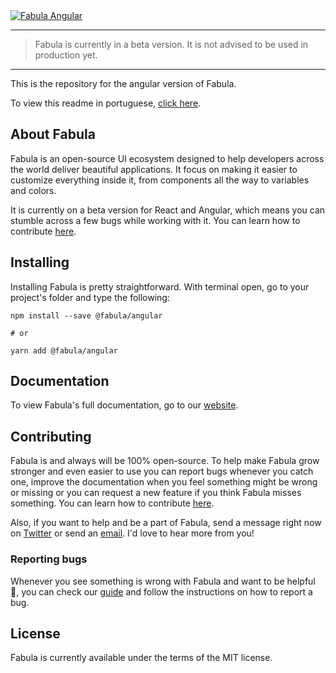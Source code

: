 <a href="https://www.fabulaui.com" target="_blank">
    <img alt="Fabula Angular" src="https://github.com/fabula-ui/angular/blob/master/.github/assets/fabula-github-angular.svg">
</a>

---

> Fabula is currently in a beta version. It is not advised to be used in production yet.

---

This is the repository for the angular version of Fabula.

To view this readme in portuguese, [click here](https://github.com/fabula-ui/angular/blob/master/.github/docs/pt/README.md).

## About Fabula

Fabula is an open-source UI ecosystem designed to help developers across the world deliver beautiful applications. It focus on making it easier to customize everything inside it, from components all the way to variables and colors.

It is currently on a beta version for React and Angular, which means you can stumble across a few bugs while working with it. You can learn how to contribute [here](https://github.com/fabula-ui/angular/blob/master/.github/docs/en/contributing.md).

## Installing

Installing Fabula is pretty straightforward. With terminal open, go to your project's folder and type the following:

```
npm install --save @fabula/angular

# or

yarn add @fabula/angular
```

## Documentation

To view Fabula's full documentation, go to our [website](https://www.fabulaui.com/docs).

## Contributing

Fabula is and always will be 100% open-source. To help make Fabula grow stronger and even easier to use you can report bugs whenever you catch one, improve the documentation when you feel something might be wrong or missing or you can request a new feature if you think Fabula misses something. You can learn how to contribute [here](https://github.com/fabula-ui/angular/blob/master/.github/docs/en/contributing.md).

Also, if you want to help and be a part of Fabula, send a message right now on <a href="https://www.twitter.com/fabulaui" target="_blank">Twitter</a> or send an <a href="mailto:fabulaui@gmail.com" target="_blank">email</a>. I'd love to hear more from you!

### Reporting bugs

Whenever you see something is wrong with Fabula and want to be helpful 💙, you can check our [guide](https://github.com/fabula-ui/angular/blob/master/.github/docs/en/reporting-bugs.md) and follow the instructions on how to report a bug.

## License

Fabula is currently available under the terms of the MIT license.